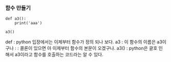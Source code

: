 ### 함수 만들기

```
def a3():
    print('aaa')

a3()
```

def : python 입장에서는 이제부터 함수가 정의 되나 보다.
a3 : 이 함수의 이름은 a3이구나
: : 콜론이 있으면 아 이제부터 함수의 본문이 오겠구나.
a3() : python은 괄호 인해서 a3이라고 함수를 호출하는 코드라는 알 수 있다.